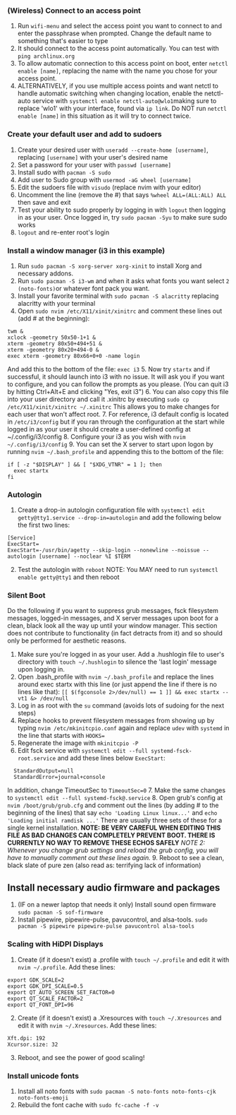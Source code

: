 ### (Wireless) Connect to an access point
1. Run `wifi-menu` and select the access point you want to connect to and enter the passphrase when prompted. Change the default name to something that's easier to type
2. It should connect to the access point automatically. You can test with `ping archlinux.org`
3. To allow automatic connection to this access point on boot, enter `netctl enable [name]`, replacing the name with the name you chose for your access point.
4. ALTERNATIVELY, if you use multiple access points and want netctl to handle automatic switching when changing location, enable the netctl-auto service with `systemctl enable netctl-auto@wlo1`making sure to replace 'wlo1' with your interface, found via `ip link`. Do NOT run `netctl enable [name]` in this situation as it will try to connect twice.
### Create your default user and add to sudoers
1. Create your desired user with `useradd --create-home [username]`, replacing `[username]` with your user's desired name
2. Set a password for your user with `passwd [username]`
3. Install sudo with `pacman -S sudo`
4. Add user to Sudo group with `usermod -aG wheel [username]`
5. Edit the sudoers file with `visudo` (replace nvim with your editor)
6. Uncomment the line (remove the #) that says `%wheel ALL=(ALL:ALL) ALL` then save and exit
7. Test your ability to sudo properly by logging in with `logout` then logging in as your user. Once logged in, try `sudo pacman -Syu` to make sure sudo works
8. `logout` and re-enter root's login
### Install a window manager (i3 in this example)
1. Run `sudo pacman -S xorg-server xorg-xinit` to install Xorg and necessary addons.
2. Run `sudo pacman -S i3-wm` and when it asks what fonts you want select `2 (noto-fonts)`or whatever font pack you want.
3. Install your favorite terminal with `sudo pacman -S alacritty` replacing alacritty with your terminal
4. Open `sudo nvim /etc/X11/xinit/xinitrc` and comment these lines out (add # at the beginning): 
```
twm &
xclock -geometry 50x50-1+1 &
xterm -geometry 80x50+494+51 &
xterm -geometry 80x20+494-0 &
exec xterm -geometry 80x66+0+0 -name login
```
And add this to the bottom of the file: `exec i3`
5. Now try `startx` and if successful, it should launch into i3 with no issue. It will ask you if you want to configure, and you can follow the prompts as you please.
   (You can quit i3 by hitting Ctrl+Alt+E and clicking "Yes, exit i3")
6. You can also copy this file into your user directory and call it .xinitrc by executing `sudo cp /etc/X11/xinit/xinitrc ~/.xinitrc` This allows you to make changes for each user that won't affect root.
7. For reference, i3 default config is located in `/etc/i3/config` but if you ran through the configuration at the start while logged in as your user it should create a user-defined config at ~/.config/i3/config
8. Configure your i3 as you wish with `nvim ~/.config/i3/config`
9. You can set the X server to start upon logon by running `nvim ~/.bash_profile` and appending this to the bottom of the file:
```
if [ -z "$DISPLAY" ] && [ "$XDG_VTNR" = 1 ]; then
  exec startx
fi
```
### Autologin
1. Create a drop-in autologin configuration file with `systemctl edit getty@tty1.service --drop-in=autologin` and add the following below the first two lines: 
```
[Service]
ExecStart=
ExecStart=-/usr/bin/agetty --skip-login --nonewline --noissue --autologin [username] --noclear %I $TERM
```
2. Test the autologin with `reboot`
NOTE: You MAY need to run `systemctl enable getty@tty1` and then reboot
### Silent Boot
Do the following if you want to suppress grub messages, fsck filesystem messages, logged-in messages, and X server messages upon boot for a clean, black look all the way up until your window manager. This section does not contribute to functionality (in fact detracts from it) and so should only be performed for aesthetic reasons.
1. Make sure you're logged in as your user. Add a .hushlogin file to user's directory with `touch ~/.hushlogin` to silence the 'last login' message upon logging in.
2. Open .bash_profile with `nvim ~/.bash_profile` and replace the lines around exec startx with this line (or just append the line if there is no lines like that):
   `[[ $(fgconsole 2>/dev/null) == 1 ]] && exec startx -- vt1 &> /dev/null`
3. Log in as root with the `su` command (avoids lots of sudoing for the next steps)
4. Replace hooks to prevent filesystem messages from showing up by typing `nvim /etc/mkinitcpio.conf` again and replace `udev` with `systemd` in the line that starts with `HOOKS=`
5. Regenerate the image with `mkinitcpio -P`
6. Edit fsck service with `systemctl edit --full systemd-fsck-root.service` and add these lines below `ExecStart`:
```
  StandardOutput=null
  StandardError=journal+console
```
In addition, change TimeoutSec to `TimeoutSec=0`
7. Make the same changes to `systemctl edit --full systemd-fsck@.service` 
8. Open grub's config at `nvim /boot/grub/grub.cfg` and comment out the lines (by adding # to the beginning of the lines) that say `echo 'Loading Linux linux...'` and `echo 'Loading initial ramdisk ...'` There are usually three sets of these for a single kernel installation.
     **NOTE: BE VERY CAREFUL WHEN EDITING THIS FILE AS BAD CHANGES CAN COMPLETELY PREVENT BOOT. THERE IS CURRENTLY NO WAY TO REMOVE THESE ECHOS SAFELY**
	 *NOTE 2: Whenever you change grub settings and reload the grub config, you will have to manually comment out these lines again.*
9. Reboot to see a clean, black slate of pure zen (also read as: terrifying lack of information)
## Install necessary audio firmware and packages
1. (IF on a newer laptop that needs it only) Install sound open firmware `sudo pacman -S sof-firmware`
2. Install pipewire, pipewire-pulse, pavucontrol, and alsa-tools. `sudo pacman -S pipewire pipewire-pulse pavucontrol alsa-tools`
### Scaling with HiDPI Displays
1. Create (if it doesn't exist) a .profile with `touch ~/.profile` and edit it with `nvim ~/.profile`. Add these lines:
```
export GDK_SCALE=2
export GDK_DPI_SCALE=0.5
export QT_AUTO_SCREEN_SET_FACTOR=0
export QT_SCALE_FACTOR=2
export QT_FONT_DPI=96
```
2. Create (if it doesn't exist) a .Xresources with `touch ~/.Xresources` and edit it with `nvim ~/.Xresources`. Add these lines:
```
Xft.dpi: 192
Xcursor.size: 32
```
3. Reboot, and see the power of good scaling!
### Install unicode fonts
1. Install all noto fonts with `sudo pacman -S noto-fonts noto-fonts-cjk noto-fonts-emoji`
2. Rebuild the font cache with `sudo fc-cache -f -v`
